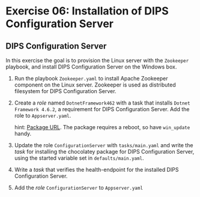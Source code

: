 # Exercise 06: Installation of DIPS Configuration Server

## DIPS Configuration Server

In this exercise the goal is to provision the Linux server with the `Zookeeper` playbook, and install DIPS Configuration Server on the Windows box.

1) Run the playbook `Zookeeper.yaml` to install Apache Zookeeper component on the Linux server. Zookeeper is used as distributed filesystem for DIPS Configuration Server.

2) Create a *role* named `DotnetFramework462` with a task that installs `Dotnet Framework 4.6.2`, a requirement for DIPS Configuration Server. Add the role to `Appserver.yaml`.

    hint: [Package URL](https://chocolatey.org/packages/dotnet4.6.2/4.6.01590.20190226). The package requires a reboot, so have `win_update` handy.

3) Update the role `ConfigurationServer` with `tasks/main.yaml` and write the *task* for installing the chocolatey package for DIPS Configuration Server, using the started variable set in `defaults/main.yaml`.

4) Write a *task* that verifies the health-endpoint for the installed DIPS Configuration Server.

5) Add the *role* `ConfigurationServer` to `Appserver.yaml`
